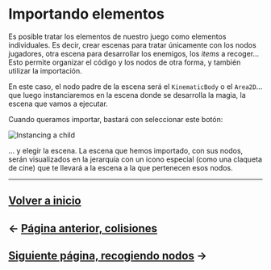 # Importando elementos

Es posible tratar los elementos de nuestro juego como elementos individuales. Es decir, crear escenas para tratar únicamente con los nodos jugadores, otra escena para desarrollar los enemigos, los _items_ a recoger... Esto permite organizar el código y los nodos de otra forma, y también utilizar la importación.

En este caso, el nodo padre de la escena será el `KinematicBody` o el `Area2D`... que luego instanciaremos en la escena donde se desarrolla la magia, la escena que vamos a ejecutar.

Cuando queramos importar, bastará con seleccionar este botón:

![Instancing a child](http://codetuto.com/wp-content/uploads/2017/01/instancing-a-child.png)

... y elegir la escena. La escena que hemos importado, con sus nodos, serán visualizados en la jerarquía con un icono especial (como una claqueta de cine) que te llevará a la escena a la que pertenecen esos nodos.

---

## [Volver a inicio](../README.md)

## ← [Página anterior, colisiones](colisiones.md)

## [Siguiente página, recogiendo nodos](picknodes.md) →